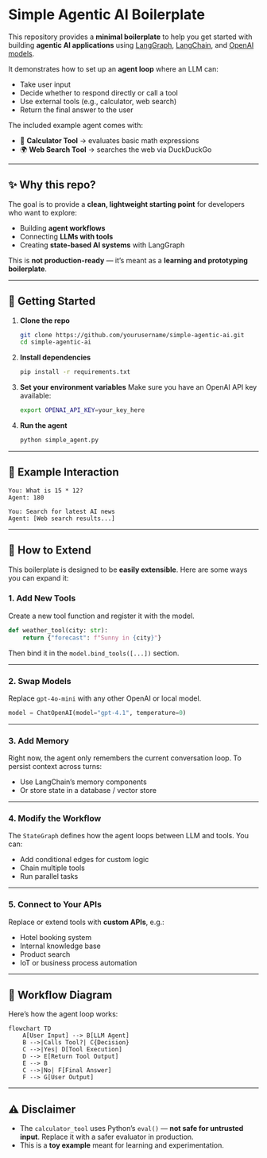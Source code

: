 

#  Simple Agentic AI Boilerplate

This repository provides a **minimal boilerplate** to help you get started with building **agentic AI applications** using [LangGraph](https://github.com/langchain-ai/langgraph), [LangChain](https://www.langchain.com/), and [OpenAI models](https://platform.openai.com/).

It demonstrates how to set up an **agent loop** where an LLM can:

* Take user input
* Decide whether to respond directly or call a tool
* Use external tools (e.g., calculator, web search)
* Return the final answer to the user

The included example agent comes with:

* 🔢 **Calculator Tool** → evaluates basic math expressions
* 🌍 **Web Search Tool** → searches the web via DuckDuckGo

---

## ✨ Why this repo?

The goal is to provide a **clean, lightweight starting point** for developers who want to explore:

* Building **agent workflows**
* Connecting **LLMs with tools**
* Creating **state-based AI systems** with LangGraph

This is **not production-ready** — it’s meant as a **learning and prototyping boilerplate**.

---

## 🚀 Getting Started

1. **Clone the repo**

   ```bash
   git clone https://github.com/yourusername/simple-agentic-ai.git
   cd simple-agentic-ai
   ```

2. **Install dependencies**

   ```bash
   pip install -r requirements.txt
   ```

3. **Set your environment variables**
   Make sure you have an OpenAI API key available:

   ```bash
   export OPENAI_API_KEY=your_key_here
   ```

4. **Run the agent**

   ```bash
   python simple_agent.py
   ```

---

## 💬 Example Interaction

```
You: What is 15 * 12?
Agent: 180
```

```
You: Search for latest AI news
Agent: [Web search results...]
```

---

## 🔧 How to Extend

This boilerplate is designed to be **easily extensible**. Here are some ways you can expand it:

### 1. Add New Tools

Create a new tool function and register it with the model.

```python
def weather_tool(city: str):
    return {"forecast": f"Sunny in {city}"}
```

Then bind it in the `model.bind_tools([...])` section.

---

### 2. Swap Models

Replace `gpt-4o-mini` with any other OpenAI or local model.

```python
model = ChatOpenAI(model="gpt-4.1", temperature=0)
```

---

### 3. Add Memory

Right now, the agent only remembers the current conversation loop.
To persist context across turns:

* Use LangChain’s memory components
* Or store state in a database / vector store

---

### 4. Modify the Workflow

The `StateGraph` defines how the agent loops between LLM and tools.
You can:

* Add conditional edges for custom logic
* Chain multiple tools
* Run parallel tasks

---

### 5. Connect to Your APIs

Replace or extend tools with **custom APIs**, e.g.:

* Hotel booking system
* Internal knowledge base
* Product search
* IoT or business process automation

---

## 🧩 Workflow Diagram

Here’s how the agent loop works:

```mermaid
flowchart TD
    A[User Input] --> B[LLM Agent]
    B -->|Calls Tool?| C{Decision}
    C -->|Yes| D[Tool Execution]
    D --> E[Return Tool Output]
    E --> B
    C -->|No| F[Final Answer]
    F --> G[User Output]
```

---

## ⚠️ Disclaimer

* The `calculator_tool` uses Python’s `eval()` — **not safe for untrusted input**. Replace it with a safer evaluator in production.
* This is a **toy example** meant for learning and experimentation.


